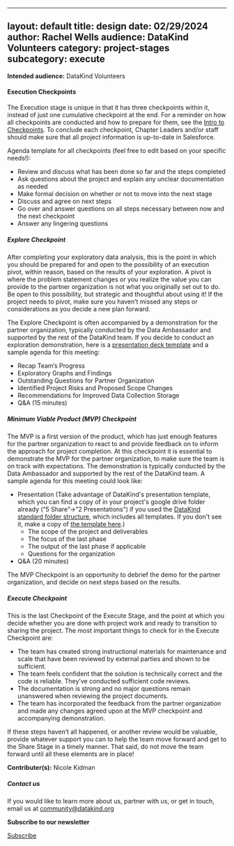 
---
layout: default
title: design
date: 02/29/2024
author: Rachel Wells
audience: DataKind Volunteers
category: project-stages
subcategory: execute
---



**Intended audience:**
DataKind Volunteers






#### Execution Checkpoints


The Execution stage is unique in that it has three checkpoints within it, instead of just one cumulative checkpoint at the end. For a reminder on how all checkpoints are conducted and how to prepare for them, see the [Intro to Checkpoints](https://playbook.datakind.org/playbook/articles/127/introduction-to-checkpoints). To conclude each checkpoint, Chapter Leaders and/or staff should make sure that all project information is up\-to\-date in Salesforce.


Agenda template for all checkpoints (feel free to edit based on your specific needs!):


* Review and discuss what has been done so far and the steps completed
* Ask questions about the project and explain any unclear documentation as needed
* Make formal decision on whether or not to move into the next stage
* Discuss and agree on next steps
* Go over and answer questions on all steps necessary between now and the next checkpoint
* Answer any lingering questions


##### Explore Checkpoint


After completing your exploratory data analysis, this is the point in which you should be prepared for and open to the possibility of an execution pivot, within reason, based on the results of your exploration. A pivot is where the problem statement changes or you realize the value you can provide to the partner organization is not what you originally set out to do. Be open to this possibility, but strategic and thoughtful about using it! If the project needs to pivot, make sure you haven’t missed any steps or considerations as you decide a new plan forward.


The Explore Checkpoint is often accompanied by a demonstration for the partner organization, typically conducted by the Data Ambassador and supported by the rest of the DataKind team. If you decide to conduct an exploration demonstration, here is a [presentation deck template](https://docs.google.com/presentation/d/1dgDw7zpYthHpZST63MwI5X52p8y5ktMyCf2DpC3E7qY/edit?usp=sharing) and a sample agenda for this meeting:


* Recap Team’s Progress
* Exploratory Graphs and Findings
* Outstanding Questions for Partner Organization
* Identified Project Risks and Proposed Scope Changes
* Recommendations for Improved Data Collection Storage
* Q\&A (15 minutes)


##### Minimum Viable Product (MVP) Checkpoint


The MVP is a first version of the product, which has just enough features for the partner organization to react to and provide feedback on to inform the approach for project completion. At this checkpoint it is essential to demonstrate the MVP for the partner organization, to make sure the team is on track with expectations. The demonstration is typically conducted by the Data Ambassador and supported by the rest of the DataKind team. A sample agenda for this meeting could look like:


* Presentation (Take advantage of DataKind's presentation template, which you can find a copy of in your project's google drive folder already (“5 Share”→”2 Presentations”) if you used the [DataKind standard folder structure](https://playbook.datakind.org/playbook/articles/20), which includes all templates. If you don't see it, make a copy of [the template here](https://drive.google.com/drive/folders/1x6gUmtj4tpHZr2nhHbnFQjkhmpoVheQ0).)
	+ The scope of the project and deliverables
	+ The focus of the last phase
	+ The output of the last phase if applicable
	+ Questions for the organization
* Q\&A (20 minutes)


The MVP Checkpoint is an opportunity to debrief the demo for the partner organization, and decide on next steps based on the results. 


##### Execute Checkpoint


This is the last Checkpoint of the Execute Stage, and the point at which you decide whether you are done with project work and ready to transition to sharing the project. The most important things to check for in the Execute Checkpoint are:


* The team has created strong instructional materials for maintenance and scale that have been reviewed by external parties and shown to be sufficient.
* The team feels confident that the solution is technically correct and the code is reliable. They’ve conducted sufficient code reviews.
* The documentation is strong and no major questions remain unanswered when reviewing the project documents.
* The team has incorporated the feedback from the partner organization and made any changes agreed upon at the MVP checkpoint and accompanying demonstration.


If these steps haven’t all happened, or another review would be valuable, provide whatever support you can to help the team move forward and get to the Share Stage in a timely manner. That said, do not move the team forward until all these elements are in place!



 **Contributer(s):** Nicole Kidman







##### Contact us


If you would like to learn more about us, partner with us, or get in touch, email us at community@datakind.org



 
**Subscribe to our newsletter**
  

[Subscribe](https://www.datakind.org/subscribe/)



